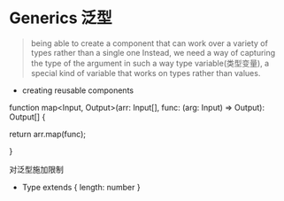 # Generics 泛型

> being able to create a component that can work over a variety of types rather than a single one
> Instead, we need a way of capturing the type of the argument in such a way 
> type variable(类型变量), a special kind of variable that works on types rather than values.

- creating reusable components

function map<Input, Output>(arr: Input[], func: (arg: Input) => Output): Output[] {

  return arr.map(func);

}

对泛型施加限制

- Type extends { length: number }